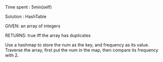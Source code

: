 Time spent : 5min(self)

Solution : HashTable	

GIVEN: an array of integers

RETURNS:  true iff the array has duplicates



Use a hashmap to store the num as the key, and frequency as its value. Traverse the array, first put the num in the map, then compare its frequency with 2.